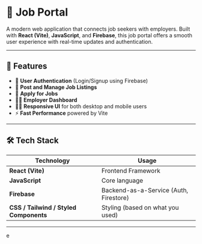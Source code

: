 # 💼 Job Portal

A modern web application that connects job seekers with employers. Built with **React (Vite)**, **JavaScript**, and **Firebase**, this job portal offers a smooth user experience with real-time updates and authentication.

---

## 🚀 Features

- 🔐 **User Authentication** (Login/Signup using Firebase)
- 📝 **Post and Manage Job Listings**
- 📄 **Apply for Jobs**
- 👩‍💼 **Employer Dashboard**
- 👨‍💻 **Responsive UI** for both desktop and mobile users
- ⚡ **Fast Performance** powered by Vite

---

## 🛠️ Tech Stack

| Technology | Usage |
|------------|-------|
| **React (Vite)** | Frontend Framework |
| **JavaScript** | Core language |
| **Firebase** | Backend-as-a-Service (Auth, Firestore) |
| **CSS / Tailwind / Styled Components** | Styling (based on what you used) |

---
e

